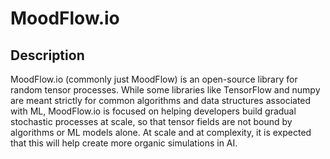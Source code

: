 # MoodFlow.io

## Description
MoodFlow.io (commonly just MoodFlow) is an open-source library for random tensor processes.
While some libraries like TensorFlow and numpy are meant strictly for common algorithms
and data structures associated with ML, MoodFlow.io is focused on helping developers build
gradual stochastic processes at scale, so that tensor fields are not bound by algorithms or
ML models alone. At scale and at complexity, it is expected that this will help create more
organic simulations in AI.
